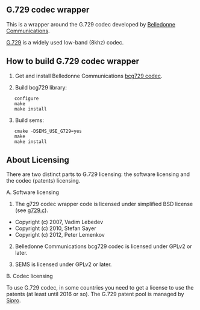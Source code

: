 G.729 codec wrapper
-----------------------------

This is a wrapper around the G.729 codec developed by [Belledonne
Communications](http://www.belledonne-communications.com/).

[G.729](https://en.wikipedia.org/wiki/G.729) is a widely used low-band (8khz)
codec.

How to build G.729 codec wrapper
-----------------------------

 1. Get and install Belledonne Communications [bcg729
    codec](https://github.com/BelledonneCommunications/bcg729).

 2. Build bcg729 library:

```
   configure
   make
   make install
```

 3. Build sems:

```
   cmake -DSEMS_USE_G729=yes
   make
   make install
```

 About Licensing
 ---------------

There are two distinct parts to G.729 licensing: the software licensing and the
codec (patents) licensing.

 A. Software licensing

 1. The g729 codec wrapper code is licensed under simplified BSD license (see [g729.c](./g729.c)).

   * Copyright (c) 2007, Vadim Lebedev
   * Copyright (c) 2010, Stefan Sayer
   * Copyright (c) 2012, Peter Lemenkov

 2. Belledonne Communications bcg729 codec is licensed under GPLv2 or later.

 3. SEMS is licensed under GPLv2 or later.

 B. Codec licensing

To use G.729 codec, in some countries you need to get a license to use the
patents (at least until 2016 or so). The G.729 patent pool is managed by
[Sipro](http://www.sipro.com/).
